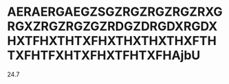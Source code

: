 # AERAERGAEGZSGZRGZRGZRGZRXGRGXZRGZRGZGZRDGZDRGDXRGDXHXTFHXTHTXFHXTHXTHXTHXFTHTXFHTFXHTXFHXTFHTXFHAjbU
24.7

